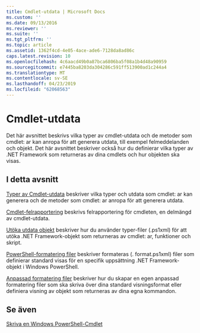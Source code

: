 ```yaml
---
title: Cmdlet-utdata | Microsoft Docs
ms.custom: ''
ms.date: 09/13/2016
ms.reviewer: ''
ms.suite: ''
ms.tgt_pltfrm: ''
ms.topic: article
ms.assetid: 1362f4cd-4e05-4ace-ade6-7128da8ad86c
caps.latest.revision: 10
ms.openlocfilehash: 4c6aacd49b0a87bca6806ba5f08a1b4d48a90959
ms.sourcegitcommit: e7445ba8203da304286c591ff513900ad1c244a4
ms.translationtype: MT
ms.contentlocale: sv-SE
ms.lasthandoff: 04/23/2019
ms.locfileid: "62068563"
---
```

# <a name="cmdlet-output"></a>Cmdlet-utdata

Det här avsnittet beskrivs vilka typer av cmdlet-utdata och de metoder som cmdlet: ar kan anropa för att generera utdata, till exempel felmeddelanden och objekt. Det här avsnittet beskriver också hur du definierar vilka typer av .NET Framework som returneras av dina cmdlets och hur objekten ska visas.

## <a name="in-this-section"></a>I detta avsnitt

[Typer av Cmdlet-utdata](./types-of-cmdlet-output.md) beskriver vilka typer och utdata som cmdlet: ar kan generera och de metoder som cmdlet: ar anropa för att generera utdata.

[Cmdlet-felrapportering](./cmdlet-error-reporting.md) beskrivs felrapportering för cmdleten, en delmängd av cmdlet-utdata.

[Utöka utdata objekt](./extending-output-objects.md) beskriver hur du använder typer-filer (.ps1xml) för att utöka .NET Framework-objekt som returneras av cmdlet: ar, funktioner och skript.

[PowerShell-formatering filer](../format/powershell-formatting-files.md) beskriver formateras (. format.ps1xml) filer som definierar standard visas för en specifik uppsättning .NET Framework-objekt i Windows PowerShell.

[Anpassad formatering filer](./custom-formatting-files.md) beskriver hur du skapar en egen anpassad formatering filer som ska skriva över dina standard visningsformat eller definiera visning av objekt som returneras av dina egna kommandon.

## <a name="see-also"></a>Se även

[Skriva en Windows PowerShell-Cmdlet](./writing-a-windows-powershell-cmdlet.md)
